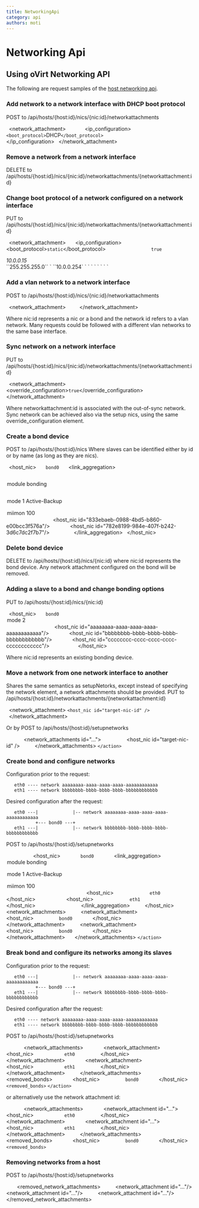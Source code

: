 ```yaml
---
title: NetworkingApi
category: api
authors: moti
---
```


# Networking Api

## Using oVirt Networking API

The following are request samples of the [host networking api](/develop/release-management/features/network/hostnetworkingapi.html).

### Add network to a network interface with DHCP boot protocol

POST to /api/hosts/{host:id}/nics/{nic:id}/networkattachments

` `<network_attachment>
`   `<network id="..."/>
`   `<ip_configuration>
`     `<ipv4s>
`       `<ipv4>
               `<boot_protocol>`DHCP`</boot_protocol>` 
`       `</ipv4>
`     `</ipv4s>
`   `</ip_configuration>
` `</network_attachment>

### Remove a network from a network interface

DELETE to /api/hosts/{host:id}/nics/{nic:id}/networkattachments/{networkattachment:id}

### Change boot protocol of a network configured on a network interface

PUT to /api/hosts/{host:id}/nics/{nic:id}/networkattachments/{networkattachment:id}

` `<network_attachment>
`   `<ip_configuration>
`     `<ipv4s>
`       `<boot_protocol>`static`</boot_protocol>
`       `<ipv4>
`         `<primary>`true`</primary>
               

<address>
10.0.0.15

</address>
               `<netmask>`255.255.255.0`</netmask>` 
`         `<gateway>`10.0.0.254`</gateway>
`       `</ipv4>
`     `</ipv4s>
`   `</ip_configuration>
` `</network_attachment>

### Add a vlan network to a network interface

POST to /api/hosts/{host:id}/nics/{nic:id}/networkattachments

` `<network_attachment>
`   `<network id="..."/>
` `</network_attachment>

Where nic:id represents a nic or a bond and the network id refers to a vlan network.
Many requests could be followed with a different vlan networks to the same base interface.

### Sync network on a network interface

PUT to /api/hosts/{host:id}/nics/{nic:id}/networkattachments/{networkattachment:id}

` `<network_attachment>
`   `<override_configuration>`true`</override_configuration>
` `</network_attachment>

Where networkattachment:id is associated with the out-of-sync network.
Sync network can be achieved also via the setup nics, using the same override_configuration element.

### Create a bond device

POST to /api/hosts/{host:id}/nics Where slaves can be identified either by id or by name (as long as they are nics).

` `<host_nic>
`   `<name>`bond0`</name>
`   `<link_aggregation>
`     `<options>
             
`       `<option>
`         `<name>`module`</name>
`         `<value>`bonding`</value>
`       `</option>
             
`       `<option>
`         `<name>`mode`</name>
`         `<value>`1`</value>
`         `<type>`Active-Backup`</type>
`       `</option>
`       `<option>
`         `<name>`miimon`</name>
`         `<value>`100`</value>
`       `</option>
`     `</options>
`     `<slaves>
`       `<host_nic id="833ebaeb-0988-4bd5-b860-e00bcc3f576a"/>
`       `<host_nic id="782e8199-984e-407f-b242-3d6c7dc2f7b7"/>
`     `</slaves>
`   `</link_aggregation>
` `</host_nic>

### Delete bond device

DELETE to /api/hosts/{host:id}/nics/{nic:id}
where nic:id represents the bond device. Any network attachment configured on the bond will be removed.

### Adding a slave to a bond and change bonding options

PUT to /api/hosts/{host:id}/nics/{nic:id}

` `<host_nic>
`   `<name>`bond0`</name>
`   `<bonding>
`     `<options>
`       `<option>
`         `<name>`mode`</name>
`         `<value>`2`</value>
`       `</option>
`     `</options>
`     `<slaves>
`       `<host_nic id="aaaaaaaa-aaaa-aaaa-aaaa-aaaaaaaaaaaa"/>
`       `<host_nic id="bbbbbbbb-bbbb-bbbb-bbbb-bbbbbbbbbbbb"/>
`       `<host_nic id="cccccccc-cccc-cccc-cccc-cccccccccccc"/>
`     `</slaves>
`   `</bonding>
` `</host_nic>

Where nic:id represents an existing bonding device.

### Move a network from one network interface to another

Shares the same semantics as setupNetorks, except instead of specifying the network element, a network attachments should be provided.
PUT to /api/hosts/{host:id}/networkattachments/{networkattachment:id}

` `<network_attachment>
         `<host_nic id="target-nic-id" />`  
` `</network_attachment>

Or by POST to /api/hosts/{host:id}/setupnetworks

` `<action>
`     `<network_attachments id="...">
`         `<host_nic id="target-nic-id" />
`     `</network_attachments>
       `</action>`  

### Create bond and configure networks

Configuration prior to the request:

       eth0 ---- network aaaaaaaa-aaaa-aaaa-aaaa-aaaaaaaaaaaa
       eth1 ---- network bbbbbbbb-bbbb-bbbb-bbbb-bbbbbbbbbbbb

Desired configuration after the request:

       eth0 ---|             |-- network aaaaaaaa-aaaa-aaaa-aaaa-aaaaaaaaaaaa
               +--- bond0 ---+
       eth1 ---|             |-- network bbbbbbbb-bbbb-bbbb-bbbb-bbbbbbbbbbbb

POST to /api/hosts/{host:id}/setupnetworks

` `<action>
`   `<bonds>
`     `<host_nic>
`       `<name>`bond0`<name>
`       `<link_aggregation>
`         `<options>
`           `<option>
`             `<name>`module`</name>
`             `<value>`bonding`</value>
`           `</option>
`           `<option>
`             `<name>`mode`</name>
`             `<value>`1`</value>
`             `<type>`Active-Backup`</type>
`           `</option>
`           `<option>
`             `<name>`miimon`</name>
`             `<value>`100`</value>
`           `</option>
`         `</options>
`         `<slaves>
`           `<host_nic>
`             `<name>`eth0`<name>
`           `</host_nic>
`           `<host_nic>
`             `<name>`eth1`<name>
`           `</host_nic>
`         `</slaves>
`       `</link_aggregation>
`     `</host_nic>
`   `</bonds>
`   `<network_attachments>
`     `<network_attachment>
`       `<network id="aaaaaaaa-aaaa-aaaa-aaaa-aaaaaaaaaaaa"/>
`       `<host_nic>
`         `<name>`bond0`<name>
`       `</host_nic>
`     `</network_attachment>
`     `<network_attachment>
`       `<network id="bbbbbbbb-bbbb-bbbb-bbbb-bbbbbbbbbbbb"/>
`       `<host_nic>
`         `<name>`bond0`<name>
`       `</host_nic>
`     `</network_attachment>
`   `</network_attachments>
       `</action>`  

### Break bond and configure its networks among its slaves

Configuration prior to the request:

       eth0 ---|             |-- network aaaaaaaa-aaaa-aaaa-aaaa-aaaaaaaaaaaa
               +--- bond0 ---+
       eth1 ---|             |-- network bbbbbbbb-bbbb-bbbb-bbbb-bbbbbbbbbbbb

Desired configuration after the request:

       eth0 ---- network aaaaaaaa-aaaa-aaaa-aaaa-aaaaaaaaaaaa
       eth1 ---- network bbbbbbbb-bbbb-bbbb-bbbb-bbbbbbbbbbbb

POST to /api/hosts/{host:id}/setupnetworks

` `<action>
`     `<network_attachments>
`       `<network_attachment>
`         `<network id="aaaaaaaa-aaaa-aaaa-aaaa-aaaaaaaaaaaa"/>
`         `<host_nic>
`           `<name>`eth0`<name>
`         `</host_nic>
`       `</network_attachment>
`       `<network_attachment>
`         `<network id="bbbbbbbb-bbbb-bbbb-bbbb-bbbbbbbbbbbb"/>
`         `<host_nic>
`           `<name>`eth1`<name>
`         `</host_nic>
`       `</network_attachment>
`     `</network_attachments>
`     `<removed_bonds>
`       `<host_nic>
`         `<name>`bond0`<name>
`       `</host_nic>
           `<removed_bonds>` 
       `</action>`  

or alternatively use the network attachment id:

` `<action>
`     `<network_attachments>
`       `<network_attachment  id="...">
`         `<host_nic>
`           `<name>`eth0`<name>
`         `</host_nic>
`       `</network_attachment>
`       `<network_attachment id="...">
`         `<host_nic>
`           `<name>`eth1`<name>
`         `</host_nic>
`       `</network_attachment>
`     `</network_attachments>
`     `<removed_bonds>
`       `<host_nic>
`         `<name>`bond0`<name>
`       `</host_nic>
           `<removed_bonds>` 
` `</action>

### Removing networks from a host

POST to /api/hosts/{host:id}/setupnetworks

` `<action>
`   `<removed_network_attachments>
`     `<network_attachment id="..."/>
`     `<network_attachment id="..."/>
`     `<network_attachment id="..."/>
`   `</removed_network_attachments>
` `</action>

